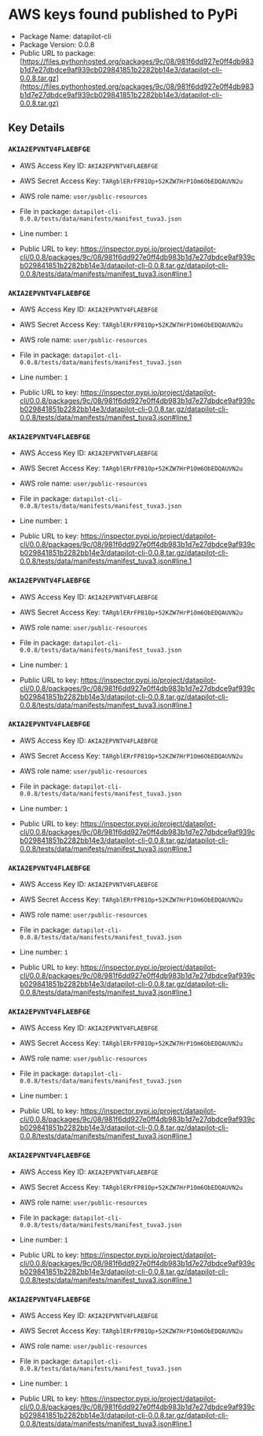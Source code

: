 # AWS keys found published to PyPi

* Package Name: datapilot-cli
* Package Version: 0.0.8
* Public URL to package: [https://files.pythonhosted.org/packages/9c/08/981f6dd927e0ff4db983b1d7e27dbdce9af939cb029841851b2282bb14e3/datapilot-cli-0.0.8.tar.gz](https://files.pythonhosted.org/packages/9c/08/981f6dd927e0ff4db983b1d7e27dbdce9af939cb029841851b2282bb14e3/datapilot-cli-0.0.8.tar.gz)

## Key Details

### `AKIA2EPVNTV4FLAEBFGE`

* AWS Access Key ID: `AKIA2EPVNTV4FLAEBFGE`
* AWS Secret Access Key: `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` 
* AWS role name: `user/public-resources`
* File in package: `datapilot-cli-0.0.8/tests/data/manifests/manifest_tuva3.json`
* Line number: `1`

* Public URL to key: https://inspector.pypi.io/project/datapilot-cli/0.0.8/packages/9c/08/981f6dd927e0ff4db983b1d7e27dbdce9af939cb029841851b2282bb14e3/datapilot-cli-0.0.8.tar.gz/datapilot-cli-0.0.8/tests/data/manifests/manifest_tuva3.json#line.1



### `AKIA2EPVNTV4FLAEBFGE`

* AWS Access Key ID: `AKIA2EPVNTV4FLAEBFGE`
* AWS Secret Access Key: `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` 
* AWS role name: `user/public-resources`
* File in package: `datapilot-cli-0.0.8/tests/data/manifests/manifest_tuva3.json`
* Line number: `1`

* Public URL to key: https://inspector.pypi.io/project/datapilot-cli/0.0.8/packages/9c/08/981f6dd927e0ff4db983b1d7e27dbdce9af939cb029841851b2282bb14e3/datapilot-cli-0.0.8.tar.gz/datapilot-cli-0.0.8/tests/data/manifests/manifest_tuva3.json#line.1



### `AKIA2EPVNTV4FLAEBFGE`

* AWS Access Key ID: `AKIA2EPVNTV4FLAEBFGE`
* AWS Secret Access Key: `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` 
* AWS role name: `user/public-resources`
* File in package: `datapilot-cli-0.0.8/tests/data/manifests/manifest_tuva3.json`
* Line number: `1`

* Public URL to key: https://inspector.pypi.io/project/datapilot-cli/0.0.8/packages/9c/08/981f6dd927e0ff4db983b1d7e27dbdce9af939cb029841851b2282bb14e3/datapilot-cli-0.0.8.tar.gz/datapilot-cli-0.0.8/tests/data/manifests/manifest_tuva3.json#line.1



### `AKIA2EPVNTV4FLAEBFGE`

* AWS Access Key ID: `AKIA2EPVNTV4FLAEBFGE`
* AWS Secret Access Key: `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` 
* AWS role name: `user/public-resources`
* File in package: `datapilot-cli-0.0.8/tests/data/manifests/manifest_tuva3.json`
* Line number: `1`

* Public URL to key: https://inspector.pypi.io/project/datapilot-cli/0.0.8/packages/9c/08/981f6dd927e0ff4db983b1d7e27dbdce9af939cb029841851b2282bb14e3/datapilot-cli-0.0.8.tar.gz/datapilot-cli-0.0.8/tests/data/manifests/manifest_tuva3.json#line.1



### `AKIA2EPVNTV4FLAEBFGE`

* AWS Access Key ID: `AKIA2EPVNTV4FLAEBFGE`
* AWS Secret Access Key: `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` 
* AWS role name: `user/public-resources`
* File in package: `datapilot-cli-0.0.8/tests/data/manifests/manifest_tuva3.json`
* Line number: `1`

* Public URL to key: https://inspector.pypi.io/project/datapilot-cli/0.0.8/packages/9c/08/981f6dd927e0ff4db983b1d7e27dbdce9af939cb029841851b2282bb14e3/datapilot-cli-0.0.8.tar.gz/datapilot-cli-0.0.8/tests/data/manifests/manifest_tuva3.json#line.1



### `AKIA2EPVNTV4FLAEBFGE`

* AWS Access Key ID: `AKIA2EPVNTV4FLAEBFGE`
* AWS Secret Access Key: `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` 
* AWS role name: `user/public-resources`
* File in package: `datapilot-cli-0.0.8/tests/data/manifests/manifest_tuva3.json`
* Line number: `1`

* Public URL to key: https://inspector.pypi.io/project/datapilot-cli/0.0.8/packages/9c/08/981f6dd927e0ff4db983b1d7e27dbdce9af939cb029841851b2282bb14e3/datapilot-cli-0.0.8.tar.gz/datapilot-cli-0.0.8/tests/data/manifests/manifest_tuva3.json#line.1



### `AKIA2EPVNTV4FLAEBFGE`

* AWS Access Key ID: `AKIA2EPVNTV4FLAEBFGE`
* AWS Secret Access Key: `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` 
* AWS role name: `user/public-resources`
* File in package: `datapilot-cli-0.0.8/tests/data/manifests/manifest_tuva3.json`
* Line number: `1`

* Public URL to key: https://inspector.pypi.io/project/datapilot-cli/0.0.8/packages/9c/08/981f6dd927e0ff4db983b1d7e27dbdce9af939cb029841851b2282bb14e3/datapilot-cli-0.0.8.tar.gz/datapilot-cli-0.0.8/tests/data/manifests/manifest_tuva3.json#line.1



### `AKIA2EPVNTV4FLAEBFGE`

* AWS Access Key ID: `AKIA2EPVNTV4FLAEBFGE`
* AWS Secret Access Key: `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` 
* AWS role name: `user/public-resources`
* File in package: `datapilot-cli-0.0.8/tests/data/manifests/manifest_tuva3.json`
* Line number: `1`

* Public URL to key: https://inspector.pypi.io/project/datapilot-cli/0.0.8/packages/9c/08/981f6dd927e0ff4db983b1d7e27dbdce9af939cb029841851b2282bb14e3/datapilot-cli-0.0.8.tar.gz/datapilot-cli-0.0.8/tests/data/manifests/manifest_tuva3.json#line.1



### `AKIA2EPVNTV4FLAEBFGE`

* AWS Access Key ID: `AKIA2EPVNTV4FLAEBFGE`
* AWS Secret Access Key: `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` 
* AWS role name: `user/public-resources`
* File in package: `datapilot-cli-0.0.8/tests/data/manifests/manifest_tuva3.json`
* Line number: `1`

* Public URL to key: https://inspector.pypi.io/project/datapilot-cli/0.0.8/packages/9c/08/981f6dd927e0ff4db983b1d7e27dbdce9af939cb029841851b2282bb14e3/datapilot-cli-0.0.8.tar.gz/datapilot-cli-0.0.8/tests/data/manifests/manifest_tuva3.json#line.1


